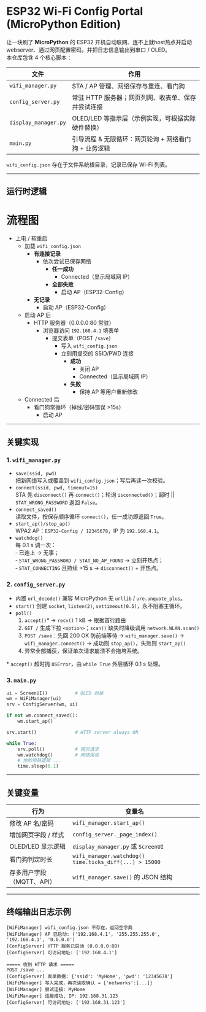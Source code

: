 # ESP32 Wi-Fi Config Portal (MicroPython Edition)

让一块刷了 **MicroPython** 的 ESP32 开机自动联网、连不上就host热点并启动webserver、通过网页配置密码，并把日志信息输出到串口 / OLED。  
本仓库包含 4 个核心脚本：

| 文件               | 作用                                                         |
| ------------------ | ------------------------------------------------------------ |
| `wifi_manager.py`  | STA / AP 管理、网络保存与重连、看门狗                         |
| `config_server.py` | 常驻 HTTP 服务器；网页列网、收表单、保存并尝试连接            |
| `display_manager.py` | OLED/LED 等指示层（示例实现，可根据实际硬件替换）           |
| `main.py`          | 引导流程 & 无限循环：网页轮询 + 网络看门狗 + 业务逻辑         |

`wifi_config.json` 存在于文件系统根目录，记录已保存 Wi-Fi 列表。

---

## 运行时逻辑

# 流程图

- 上电 / 软重启
  - 加载 `wifi_config.json`
    - **有连接记录**
      - 依次尝试已保存网络
        - **任一成功**
          - Connected（显示局域网 IP）
        - **全部失败**
          - 启动 AP（ESP32-Config）
    - **无记录**
      - 启动 AP（ESP32-Config）
  - 启动 AP 后
    - HTTP 服务器（0.0.0.0:80 常驻）
      - 浏览器访问 `192.168.4.1` 填表单
        - 提交表单（POST `/save`）
          - 写入 `wifi_config.json`
          - 立刻用提交的 SSID/PWD 连接
            - **成功**
              - 关闭 AP
              - Connected（显示局域网 IP）
            - **失败**
              - 保持 AP 等用户重新修改
  - Connected 后
    - 看门狗常循环（掉线/密码错误 >15s）
      - 启动 AP

---

## 关键实现

### 1. `wifi_manager.py`

* `save(ssid, pwd)`  
  把新网络写入或覆盖到 `wifi_config.json`；写后再读一次校验。
* `connect(ssid, pwd, timeout=15)`  
  STA 先 `disconnect()` 再 `connect()`；轮询 `isconnected()`；超时 || `STAT_WRONG_PASSWORD` 返回 `False`。
* `connect_saved()`  
  读取文件，按保存顺序循环 `connect()`，任一成功即返回 `True`。
* `start_ap()/stop_ap()`  
  WPA2 AP：`ESP32-Config / 12345678`，IP 为 `192.168.4.1`。
* `watchdog()`  
  每 0.1 s 调一次：  
  ‑ 已连上 → 无事；  
  ‑ `STAT_WRONG_PASSWORD / STAT_NO_AP_FOUND` → 立刻开热点；  
  ‑ `STAT_CONNECTING` 且持续 >15 s → `disconnect()` + 开热点。

### 2. `config_server.py`

* 内置 `url_decode()` 兼容 MicroPython 无 `urllib` / `ure.unquote_plus`。  
* `start()` 创建 `socket`, `listen(2)`, `settimeout(0.5)`，永不阻塞主循环。  
* `poll()`  
  1. `accept()`\* → `recv()` 1 kB → 根据首行路由  
  2. `GET /` 生成下拉 `<option>`；`scan()` 缺失时降级调用 `network.WLAN.scan()`  
  3. `POST /save`：先回 200 OK 防前端等待 → `wifi_manager.save()` → `wifi_manager.connect()` → 成功则 `stop_ap()`，失败则 `start_ap()`  
  4. 异常全部捕获，保证单次请求崩溃不会拖垮系统。

\* `accept()` 超时抛 `OSError`，由 `while True` 外层循环 0.1 s 处理。

### 3. `main.py`

```python
ui = ScreenUI()          # OLED 封装
wm = WiFiManager(ui)
srv = ConfigServer(wm, ui)

if not wm.connect_saved():
    wm.start_ap()

srv.start()              # HTTP server always ON

while True:
    srv.poll()           # 网页请求
    wm.watchdog()        # 网络保活
    # 你的项目逻辑 ...
    time.sleep(0.1)
```



---

## 关键变量

| 行为                  | 变量名                                                    |
| ------------------------- | ----------------------------------------------------------- |
| 修改 AP 名/密码          | `wifi_manager.start_ap()`                                   |
| 增加网页字段 / 样式       | `config_server._page_index()`                               |
| OLED/LED 显示逻辑         | `display_manager.py` 或 `ScreenUI`                         |
| 看门狗判定时长            | `wifi_manager.watchdog()` `time.ticks_diff(...) > 15000`    |
| 存多用户字段（MQTT、API） | `wifi_manager.save()` 的 JSON 结构                          |

---


## 终端输出日志示例

```
[WiFiManager] wifi_config.json 不存在，返回空字典
[WiFiManager] AP 已启动: ('192.168.4.1', '255.255.255.0', '192.168.4.1', '0.0.0.0')
[ConfigServer] HTTP 服务已启动 (0.0.0.0:80)
[ConfigServer] 可访问地址: ['192.168.4.1']

===== 收到 HTTP 请求 =====
POST /save ...
[ConfigServer] 表单数据: {'ssid': 'MyHome', 'pwd': '12345678'}
[WiFiManager] 写入完成，再次读取确认 → {'networks':[...]}
[WiFiManager] 尝试连接: MyHome
[WiFiManager] 连接成功, IP: 192.168.31.123
[ConfigServer] 可访问地址: ['192.168.31.123']
